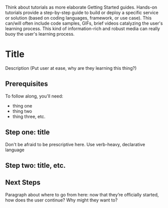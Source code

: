 Think about tutorials as more elaborate Getting Started guides. Hands-on tutorials provide a step-by-step guide to build or deploy a specific service or solution (based on coding languages, framework, or use case). This can/will often include code samples, GIFs, brief videos catalyzing the user's learning process. This kind of information-rich and robust media can really buoy the user's learning process.

# Title

Description (Put user at ease, why are they learning this thing?)

## Prerequisites

To follow along, you'll need: 

- thing one
- thing two
- thing three, etc. 

## Step one: title 
Don't be afraid to be prescriptive here. Use verb-heavy, declarative language

## Step two: title, etc.

## Next Steps
Paragraph about where to go from here: now that they’re officially started, how does the user continue? Why might they want to?